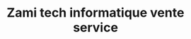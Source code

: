 ---
title: "Zami tech informatique vente service"
url: /montreal/zami-tech-informatique-vente-service/
shop: computer
---